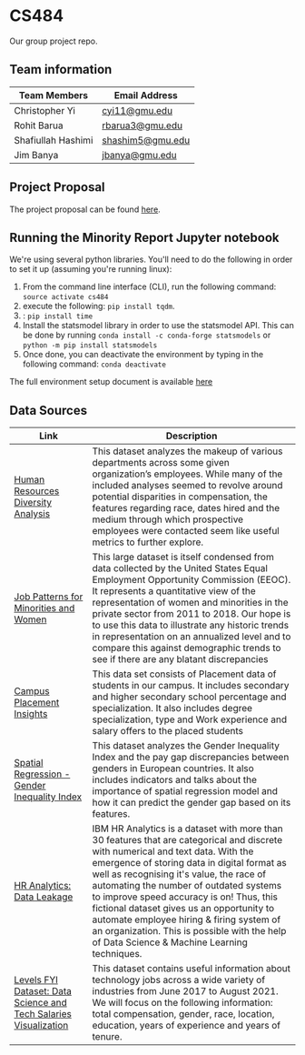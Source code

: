 # CS484

Our group project repo.

## Team information

|Team Members|Email Address|
|-|-|
|Christopher Yi|cyi11@gmu.edu|
|Rohit Barua|rbarua3@gmu.edu|
|Shafiullah Hashimi|shashim5@gmu.edu|
|Jim Banya|jbanya@gmu.edu|

## Project Proposal

The project proposal can be found [here](https://docs.google.com/document/d/16rTQRJq_3OJXuhi5SyP9XC9JVWHbSFvA59F33fbMlLA/edit).  

## Running the Minority Report Jupyter notebook

We're using several python libraries.  You'll need to do the following in order to set it up (assuming you're running linux):  

1. From the command line interface (CLI), run the following command: `source activate cs484`
2. execute the following: `pip install tqdm`.
3. : `pip install time`
4. Install the statsmodel library in order to use the statsmodel API. This can be done by running `conda install -c conda-forge statsmodels` or `python -m pip install statsmodels`
5. Once done, you can deactivate the environment by typing in the following command: `conda deactivate`

The full environment setup document is available [here](https://github.com/GMU-MinorityReport/CS484/blob/main/documentation/environment_setup_guidance.pdf)

## Data Sources

|Link|Description|
|-|-|
|[Human Resources Diversity Analysis](https://www.kaggle.com/code/jancergomes/human-resources-diversity-analysis)|This dataset analyzes the makeup of various departments across some given organization’s employees. While many of the included analyses seemed to revolve around potential disparities in compensation, the features regarding race, dates hired and the medium through which prospective employees were contacted seem like useful metrics to further explore.|
|[Job Patterns for Minorities and Women](https://www.kaggle.com/datasets/nicholasmarangi/job-patterns-for-minorities-and-women-usa)|This large dataset is itself condensed from data collected by the United States Equal Employment Opportunity Commission (EEOC). It represents a quantitative view of the representation of women and minorities in the private sector from 2011 to 2018. Our hope is to use this data to illustrate any historic trends in representation on an annualized level and to compare this against demographic trends to see if there are any blatant discrepancies|
|[Campus Placement Insights](https://www.kaggle.com/code/vinitshah0110/campus-placement-insights/input)|This data set consists of Placement data of students in our campus. It includes secondary and higher secondary school percentage and specialization. It also includes degree specialization, type and Work experience and salary offers to the placed students|
|[Spatial Regression - Gender Inequality Index](https://www.kaggle.com/code/gianinamariapetrascu/spatial-regression-gender-inequality-index/input?select=pay_gap_Europe.csv)|This dataset analyzes the Gender Inequality Index and the pay gap discrepancies between genders in European countries. It also includes indicators and talks about the importance of spatial regression model and how it can predict the gender gap based on its features.|
|[HR Analytics: Data Leakage](https://www.kaggle.com/code/tanmay111999/hr-analytics-data-leakage-eda-f1-score-80)|IBM HR Analytics is a dataset with more than 30 features that are categorical and discrete with numerical and text data. With the emergence of storing data in digital format as well as recognising it's value, the race of automating the number of outdated systems to improve speed accuracy is on! Thus, this fictional dataset gives us an opportunity to automate employee hiring & firing system of an organization. This is possible with the help of Data Science & Machine Learning techniques.|
|[Levels FYI Dataset: Data Science and Tech Salaries Visualization](https://www.kaggle.com/code/febiec/data-science-and-tech-salaries-visualization/notebook)|This dataset contains useful information about technology jobs across a wide variety of industries from June 2017 to August 2021. We will focus on the following information: total compensation, gender, race, location, education, years of experience and years of tenure.|